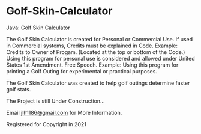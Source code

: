# Golf-Skin-Calculator
Java: Golf Skin Calculator

The Golf Skin Calculator is created for Personal or Commercial Use. If used in Commercial systems, Credits must be explained in Code. Example: Credits to Owner of Progam. (Located at the top or bottom of the Code.) Using this program for personal use is considered and allowed under United States 1st Amendment. Free Speech. Example: Using this program for printing a Golf Outing for experimental or practical purposes.

The Golf Skin Calculator was created to help golf outings determine faster golf stats.

The Project is still Under Construction...

Email jlh1186@gmail.com for More Information.

Registered for Copyright in 2021
